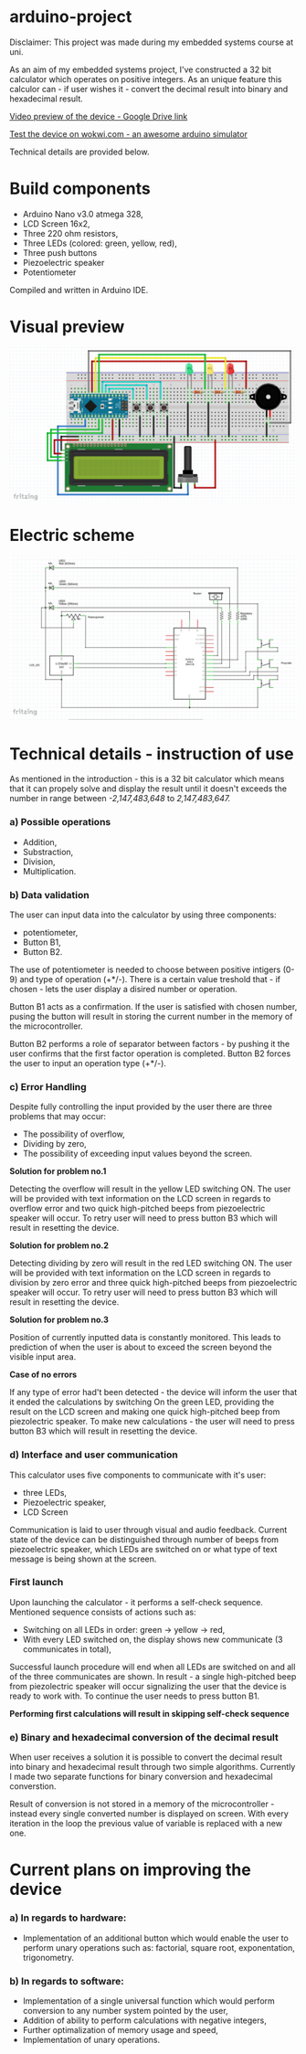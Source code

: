 # arduino-project
Disclaimer: This project was made during my embedded systems course at uni.

As an aim of my embedded systems project, I've constructed a 32 bit calculator which operates on positive integers. As an unique feature this calculor can - if user wishes it - convert the decimal result into binary and hexadecimal result.

[Video preview of the device - Google Drive link](https://1drv.ms/v/c/fc4ff4f0975ccd38/EdAT5jrgN19Hpe1rG4aYv5UBvqlORmu0EhuPB-Lb51SVxg?e=Pi6kqO)

[Test the device on wokwi.com - an awesome arduino simulator](https://wokwi.com/projects/398145993733352449)

Technical details are provided below.

# Build components

- Arduino Nano v3.0 atmega 328,
- LCD Screen 16x2,
- Three 220 ohm resistors,
- Three LEDs (colored: green, yellow, red),
- Three push buttons
- Piezoelectric speaker
- Potentiometer
  
Compiled and written in Arduino IDE.


# Visual preview
![visual_preview](https://raw.githubusercontent.com/orzel1/arduino-project/main/visual_preview.png?token=GHSAT0AAAAAACULDRBNQPGCT6P3C3DYO2HQZUD6MEQ)

# Electric scheme
![scheme](https://raw.githubusercontent.com/orzel1/arduino-project/main/scheme.png?token=GHSAT0AAAAAACULDRBM5ZJIC3AVK2CU34EOZUD6MSA)

# Technical details - instruction of use
As mentioned in the introduction - this is a 32 bit calculator which means that it can propely solve and display the result until it doesn't exceeds the number in range between *-2,147,483,648* to *2,147,483,647.*

### a) Possible operations
- Addition,
- Substraction,
- Division,
- Multiplication.

### b) Data validation
The user can input data into the calculator by using three components:
- potentiometer,
- Button B1,
- Button B2.

The use of potentiometer is needed to choose between positive intigers (0-9) and type of operation (+*/-). There is a certain value treshold that - if chosen - lets the user display a disired number or operation.

Button B1 acts as a confirmation. If the user is satisfied with chosen number, pusing the button will result in storing the current number in the memory of the microcontroller.

Button B2 performs a role of separator between factors - by pushing it the user confirms that the first factor operation is completed. Button B2 forces the user to input an operation type (+*/-).

### c) Error Handling
Despite fully controlling the input provided by the user there are three problems that may occur:

- The possibility of overflow,
- Dividing by zero,
- The possibility of exceeding input values beyond the screen.


**Solution for problem no.1**

Detecting the overflow will result in the yellow LED switching ON. The user will be provided with text information on the LCD screen in regards to overflow error and two quick high-pitched beeps from piezoelectric speaker will occur. To retry user will need to press button B3 which will result in resetting the device.

**Solution for problem no.2**

Detecting dividing by zero will result in the red LED switching ON. The user will be provided with text information on the LCD screen in regards to division by zero error and three quick high-pitched beeps from piezoelectric speaker will occur. To retry user will need to press button B3 which will result in resetting the device.

**Solution for problem no.3**

Position of currently inputted data is constantly monitored. This leads to prediction of when the user is about to exceed the screen beyond the visible input area.

**Case of no errors**

If any type of error had't been detected - the device will inform the user that it ended the calculations by switching On the green LED, providing the result on the LCD screen and making one quick high-pitched beep from piezolectric speaker. To make new calculations - the user will need to press button B3 which will result in resetting the device.

### d) Interface and user communication

This calculator uses five components to communicate with it's user:
- three LEDs,
- Piezoelectric speaker,
- LCD Screen

Communication is laid to user through visual and audio feedback. Current state of the device can be distinguished through number of beeps from piezoelectric speaker, which LEDs are switched on or what type of text message is being shown at the screen.

### First launch

Upon launching the calculator - it performs a self-check sequence. Mentioned sequence consists of actions such as:

- Switching on all LEDs in order: green -> yellow -> red,
- With every LED switched on, the display shows new communicate (3 communicates in total),

Successful launch procedure will end when all LEDs are switched on and all of the three communicates are shown. In result - a single high-pitched beep from piezolectric speaker will occur signalizing the user that the device is ready to work with. To continue the user needs to press button B1.

**Performing first calculations will result in skipping self-check sequence**

### e) Binary and hexadecimal conversion of the decimal result

When user receives a solution it is possible to convert the decimal result into binary and hexadecimal result through two simple algorithms. Currently I made two separate functions for binary conversion and hexadecimal converstion.

Result of conversion is not stored in a memory of the microcontroller - instead every single converted number is displayed on screen. With every iteration in the loop the previous value of variable is replaced with a new one.

# Current plans on improving the device

### a) In regards to hardware:

- Implementation of an additional button which would enable the user to perform unary operations such as: factorial, square root, exponentation, trigonometry.

### b) In regards to software:

- Implementation of a single universal function which would perform conversion to any number system pointed by the user,
- Addition of ability to perform calculations with negative integers,
- Further optimalization of memory usage and speed,
- Implementation of unary operations.
